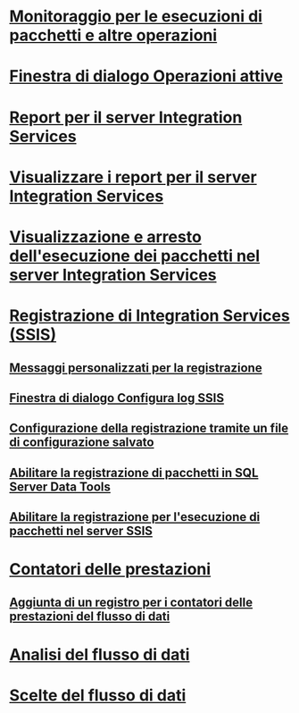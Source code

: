 # [Monitoraggio per le esecuzioni di pacchetti e altre operazioni](monitor-running-packages-and-other-operations.md)
# [Finestra di dialogo Operazioni attive](../active-operations-dialog-box.md)
# [Report per il server Integration Services](../reports-for-the-integration-services-server.md)
# [Visualizzare i report per il server Integration Services](../view-reports-for-the-integration-services-server.md)
# [Visualizzazione e arresto dell'esecuzione dei pacchetti nel server Integration Services](../viewing-and-stopping-packages-running-on-the-integration-services-server.md)
# [Registrazione di Integration Services (SSIS)](integration-services-ssis-logging.md)
## [Messaggi personalizzati per la registrazione](../custom-messages-for-logging.md)
## [Finestra di dialogo Configura log SSIS](../configure-ssis-logs-dialog-box.md)
## [Configurazione della registrazione tramite un file di configurazione salvato](../configure-logging-by-using-a-saved-configuration-file.md)
## [Abilitare la registrazione di pacchetti in SQL Server Data Tools](../enable-package-logging-in-sql-server-data-tools.md)
## [Abilitare la registrazione per l'esecuzione di pacchetti nel server SSIS](../enable-logging-for-package-execution-on-the-ssis-server.md)
# [Contatori delle prestazioni](performance-counters.md)
## [Aggiunta di un registro per i contatori delle prestazioni del flusso di dati](../add-a-log-for-data-flow-performance-counters.md)
# [Analisi del flusso di dati](../analysis-of-data-flow.md)
# [Scelte del flusso di dati](../data-flow-taps.md)
